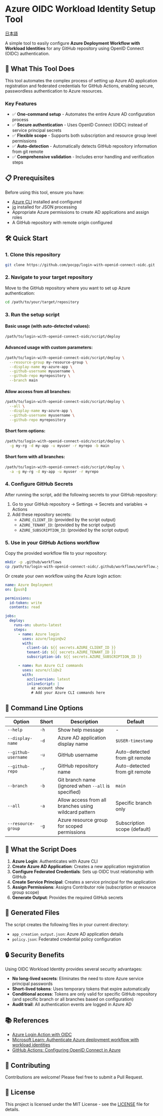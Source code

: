 # Azure OIDC Workload Identity Setup Tool

[日本語](./README_ja.md)

A simple tool to easily configure **Azure Deployment Workflow with Workload Identities** for any GitHub repository using OpenID Connect (OIDC) authentication.

## 🚀 What This Tool Does

This tool automates the complex process of setting up Azure AD application registration and federated credentials for GitHub Actions, enabling secure, passwordless authentication to Azure resources.

### Key Features

- ✅ **One-command setup** - Automates the entire Azure AD configuration process
- ✅ **Secure authentication** - Uses OpenID Connect (OIDC) instead of service principal secrets
- ✅ **Flexible scope** - Supports both subscription and resource group level permissions
- ✅ **Auto-detection** - Automatically detects GitHub repository information from git remote
- ✅ **Comprehensive validation** - Includes error handling and verification steps

## 📋 Prerequisites

Before using this tool, ensure you have:

- [Azure CLI](https://docs.microsoft.com/en-us/cli/azure/install-azure-cli) installed and configured
- [jq](https://stedolan.github.io/jq/) installed for JSON processing
- Appropriate Azure permissions to create AD applications and assign roles
- A GitHub repository with remote origin configured

## 🛠️ Quick Start

### 1. Clone this repository

```bash
git clone https://github.com/pocpp/login-with-openid-connect-oidc.git
```

### 2. Navigate to your target repository

Move to the GitHub repository where you want to set up Azure authentication:

```bash
cd /path/to/your/target/repository
```

### 3. Run the setup script

#### Basic usage (with auto-detected values):
```bash
/path/to/login-with-openid-connect-oidc/script/deploy
```

#### Advanced usage with custom parameters:
```bash
/path/to/login-with-openid-connect-oidc/script/deploy \
  --resource-group my-resource-group \
  --display-name my-azure-app \
  --github-username myusername \
  --github-repo myrepository \
  --branch main
```

#### Allow access from all branches:
```bash
/path/to/login-with-openid-connect-oidc/script/deploy \
  --all \
  --display-name my-azure-app \
  --github-username myusername \
  --github-repo myrepository
```

#### Short form options:
```bash
/path/to/login-with-openid-connect-oidc/script/deploy \
  -g my-rg -d my-app -u myuser -r myrepo -b main
```

#### Short form with all branches:
```bash
/path/to/login-with-openid-connect-oidc/script/deploy \
  -a -g my-rg -d my-app -u myuser -r myrepo
```

### 4. Configure GitHub Secrets

After running the script, add the following secrets to your GitHub repository:

1. Go to your GitHub repository → Settings → Secrets and variables → Actions
2. Add these repository secrets:
   - `AZURE_CLIENT_ID`: (provided by the script output)
   - `AZURE_TENANT_ID`: (provided by the script output)
   - `AZURE_SUBSCRIPTION_ID`: (provided by the script output)

### 5. Use in your GitHub Actions workflow

Copy the provided workflow file to your repository:

```bash
mkdir -p .github/workflows
cp /path/to/login-with-openid-connect-oidc/.github/workflows/workflow.yml .github/workflows/
```

Or create your own workflow using the Azure login action:

```yaml
name: Azure Deployment
on: [push]

permissions:
  id-token: write
  contents: read

jobs:
  deploy:
    runs-on: ubuntu-latest
    steps:
      - name: Azure login
        uses: azure/login@v2
        with:
          client-id: ${{ secrets.AZURE_CLIENT_ID }}
          tenant-id: ${{ secrets.AZURE_TENANT_ID }}
          subscription-id: ${{ secrets.AZURE_SUBSCRIPTION_ID }}

      - name: Run Azure CLI commands
        uses: azure/cli@v2
        with:
          azcliversion: latest
          inlineScript: |
            az account show
            # Add your Azure CLI commands here
```

## 📖 Command Line Options

| Option | Short | Description | Default |
|--------|-------|-------------|---------|
| `--help` | `-h` | Show help message | - |
| `--display-name` | `-d` | Azure AD application display name | `$USER-timestamp` |
| `--github-username` | `-u` | GitHub username | Auto-detected from git remote |
| `--github-repo` | `-r` | GitHub repository name | Auto-detected from git remote |
| `--branch` | `-b` | Git branch name (ignored when `--all` is specified) | `main` |
| `--all` | `-a` | Allow access from all branches using wildcard pattern | Specific branch only |
| `--resource-group` | `-g` | Azure resource group for scoped permissions | Subscription scope (default) |

## 🔧 What the Script Does

1. **Azure Login**: Authenticates with Azure CLI
2. **Create Azure AD Application**: Creates a new application registration
3. **Configure Federated Credentials**: Sets up OIDC trust relationship with GitHub
4. **Create Service Principal**: Creates a service principal for the application
5. **Assign Permissions**: Assigns Contributor role (subscription or resource group scope)
6. **Generate Output**: Provides the required GitHub secrets

## 📁 Generated Files

The script creates the following files in your current directory:

- `app_creation_output.json`: Azure AD application details
- `policy.json`: Federated credential policy configuration

## 🔒 Security Benefits

Using OIDC Workload Identity provides several security advantages:

- **No long-lived secrets**: Eliminates the need to store Azure service principal passwords
- **Short-lived tokens**: Uses temporary tokens that expire automatically
- **Conditional access**: Tokens are only valid for specific GitHub repository (and specific branch or all branches based on configuration)
- **Audit trail**: All authentication events are logged in Azure AD

## 📚 References

- [Azure Login Action with OIDC](https://github.com/Azure/login#login-with-openid-connect-oidc-recommended)
- [Microsoft Learn: Authenticate Azure deployment workflow with workload identities](https://learn.microsoft.com/en-us/training/modules/authenticate-azure-deployment-workflow-workload-identities)
- [GitHub Actions: Configuring OpenID Connect in Azure](https://docs.github.com/en/actions/deployment/security-hardening-your-deployments/configuring-openid-connect-in-azure)

## 🤝 Contributing

Contributions are welcome! Please feel free to submit a Pull Request.

## 📄 License

This project is licensed under the MIT License - see the [LICENSE](LICENSE) file for details.
